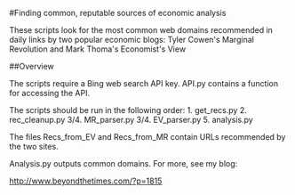 #Finding common, reputable sources of economic analysis

These scripts look for the most common web domains recommended
in daily links by two popular economic blogs:
Tyler Cowen's Marginal Revolution and Mark Thoma's Economist's View

##Overview

The scripts require a Bing web search API key.
API.py contains a function for accessing the API.

The scripts should be run in the following order:
    1. get_recs.py
    2. rec_cleanup.py
    3/4. MR_parser.py
    3/4. EV_parser.py
    5. analysis.py

The files Recs_from_EV and Recs_from_MR contain URLs recommended by the two sites.

Analysis.py outputs common domains. For more, see my blog:

http://www.beyondthetimes.com/?p=1815
    
